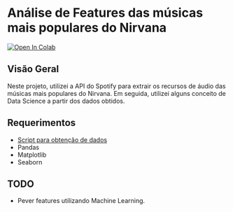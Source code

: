 # Análise de Features das músicas mais populares do Nirvana
[![Open In Colab](https://colab.research.google.com/assets/colab-badge.svg)](https://colab.research.google.com/github/sidney-neto/spotify-features-analysis/blob/master/features-analysis.ipynb)

## Visão Geral
Neste projeto, utilizei a API do Spotify para extrair os recursos de áudio das músicas mais populares do Nirvana. Em seguida, utilizei alguns conceito de Data Science a partir dos dados obtidos.

## Requerimentos
- [Script para obtenção de dados](https://github.com/sidney-neto/features-spotipy)
- Pandas
- Matplotlib
- Seaborn

## TODO
- Pever features utilizando Machine Learning.
